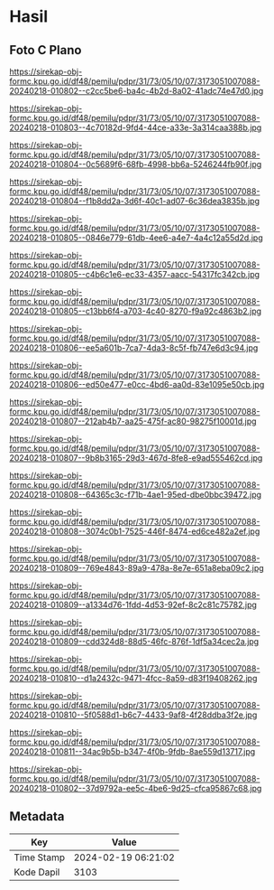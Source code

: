 # Hasil

## Foto C Plano

https://sirekap-obj-formc.kpu.go.id/df48/pemilu/pdpr/31/73/05/10/07/3173051007088-20240218-010802--c2cc5be6-ba4c-4b2d-8a02-41adc74e47d0.jpg

https://sirekap-obj-formc.kpu.go.id/df48/pemilu/pdpr/31/73/05/10/07/3173051007088-20240218-010803--4c70182d-9fd4-44ce-a33e-3a314caa388b.jpg

https://sirekap-obj-formc.kpu.go.id/df48/pemilu/pdpr/31/73/05/10/07/3173051007088-20240218-010804--0c5689f6-68fb-4998-bb6a-5246244fb90f.jpg

https://sirekap-obj-formc.kpu.go.id/df48/pemilu/pdpr/31/73/05/10/07/3173051007088-20240218-010804--f1b8dd2a-3d6f-40c1-ad07-6c36dea3835b.jpg

https://sirekap-obj-formc.kpu.go.id/df48/pemilu/pdpr/31/73/05/10/07/3173051007088-20240218-010805--0846e779-61db-4ee6-a4e7-4a4c12a55d2d.jpg

https://sirekap-obj-formc.kpu.go.id/df48/pemilu/pdpr/31/73/05/10/07/3173051007088-20240218-010805--c4b6c1e6-ec33-4357-aacc-54317fc342cb.jpg

https://sirekap-obj-formc.kpu.go.id/df48/pemilu/pdpr/31/73/05/10/07/3173051007088-20240218-010805--c13bb6f4-a703-4c40-8270-f9a92c4863b2.jpg

https://sirekap-obj-formc.kpu.go.id/df48/pemilu/pdpr/31/73/05/10/07/3173051007088-20240218-010806--ee5a601b-7ca7-4da3-8c5f-fb747e6d3c94.jpg

https://sirekap-obj-formc.kpu.go.id/df48/pemilu/pdpr/31/73/05/10/07/3173051007088-20240218-010806--ed50e477-e0cc-4bd6-aa0d-83e1095e50cb.jpg

https://sirekap-obj-formc.kpu.go.id/df48/pemilu/pdpr/31/73/05/10/07/3173051007088-20240218-010807--212ab4b7-aa25-475f-ac80-98275f10001d.jpg

https://sirekap-obj-formc.kpu.go.id/df48/pemilu/pdpr/31/73/05/10/07/3173051007088-20240218-010807--9b8b3165-29d3-467d-8fe8-e9ad555462cd.jpg

https://sirekap-obj-formc.kpu.go.id/df48/pemilu/pdpr/31/73/05/10/07/3173051007088-20240218-010808--64365c3c-f71b-4ae1-95ed-dbe0bbc39472.jpg

https://sirekap-obj-formc.kpu.go.id/df48/pemilu/pdpr/31/73/05/10/07/3173051007088-20240218-010808--3074c0b1-7525-446f-8474-ed6ce482a2ef.jpg

https://sirekap-obj-formc.kpu.go.id/df48/pemilu/pdpr/31/73/05/10/07/3173051007088-20240218-010809--769e4843-89a9-478a-8e7e-651a8eba09c2.jpg

https://sirekap-obj-formc.kpu.go.id/df48/pemilu/pdpr/31/73/05/10/07/3173051007088-20240218-010809--a1334d76-1fdd-4d53-92ef-8c2c81c75782.jpg

https://sirekap-obj-formc.kpu.go.id/df48/pemilu/pdpr/31/73/05/10/07/3173051007088-20240218-010809--cdd324d8-88d5-46fc-876f-1df5a34cec2a.jpg

https://sirekap-obj-formc.kpu.go.id/df48/pemilu/pdpr/31/73/05/10/07/3173051007088-20240218-010810--d1a2432c-9471-4fcc-8a59-d83f19408262.jpg

https://sirekap-obj-formc.kpu.go.id/df48/pemilu/pdpr/31/73/05/10/07/3173051007088-20240218-010810--5f0588d1-b6c7-4433-9af8-4f28ddba3f2e.jpg

https://sirekap-obj-formc.kpu.go.id/df48/pemilu/pdpr/31/73/05/10/07/3173051007088-20240218-010811--34ac9b5b-b347-4f0b-9fdb-8ae559d13717.jpg

https://sirekap-obj-formc.kpu.go.id/df48/pemilu/pdpr/31/73/05/10/07/3173051007088-20240218-010802--37d9792a-ee5c-4be6-9d25-cfca95867c68.jpg


## Metadata

| Key        | Value               |
| ---------- | ------------------- |
| Time Stamp | 2024-02-19 06:21:02 |
| Kode Dapil | 3103                |



